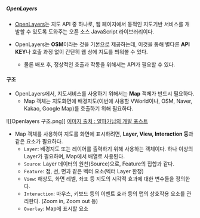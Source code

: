 ##### OpenLayers

- [OpenLayers](https://openlayers.org/)는 지도 API 중 하나로, 웹 페이지에서 동적인 지도기반 서비스를 개발할 수 있도록 도와주는 오픈 소스 JavaScript 라이브러리이다.
  
- OpenLayers는 **OSM**이라는 것을 기본으로 제공하는데, 이것을 통해 별다른 **API KEY**나 호출 과정 없이 간단히 웹 상에 지도를 띄워볼 수 있다.
	- 물론 배포 후, 정상적인 호출과 작동을 위해서는 API가 필요할 수 있다.


#### 구조

- OpenLayers에서, 지도서비스를 사용하기 위해서는 **Map** 객체가 반드시 필요하다.
	- Map 객체는 지도화면에 배경지도(이번에 사용할 VWorld이나, OSM, Naver, Kakao, Google Map)를 호출하기 위해 필요하다.


![[Openlayers 구조.png]]
[이미지 출처 : 알파카님의 개발 포스트](https://blog.itcode.dev/projects/2022/03/19/gis-guide-for-programmer-10#open-street-map)

- Map 객체를 사용하여 지도를 화면에 표시하려면, **Layer, View, Interaction 등**과 같은 요소가 필요하다. 
	- `Layer`: 배경지도 또는 레이어를 출력하기 위해 사용하는 객체이다. 하나 이상의 Layer가 필요하며, Map에서 배열로 사용된다.
	- `Source`: Layer 데이터의 원천(Source)으로, Feature의 집합과 같다. 
	- `Feature`: 점, 선, 면과 같은 벡터 요소(벡터 Layer 한정)
	- `View`: 해상도, 화면 레벨, 좌표 등 지도의 시각적 효과에 대한 변수들을 정의한다.
	- `Interaction`: 마우스, 키보드 등의 이벤트 효과 등의 맵의 상호작용 요소를 관리한다. (Zoom in, Zoom out 등)
	- `Overlay`: Map에 표시할 요소